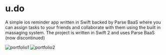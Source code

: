 # u.do
 A simple ios reminder app written in Swift backed by Parse BaaS where you can assign tasks to your friends and collaborate with them using the built in massaging system.
 The project is written in Swift 2 and uses Parse BaaS (now discontinued)

![portfolio1](https://cloud.githubusercontent.com/assets/3209389/25563630/b78ad1e6-2da8-11e7-9e63-22ee6a192b52.png)
![portfolio2](https://cloud.githubusercontent.com/assets/3209389/25563629/b78aa90a-2da8-11e7-9b27-5eab1e8357e6.png)

